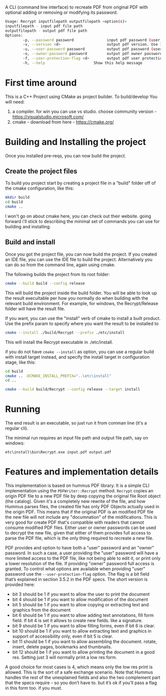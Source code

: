 A CLI (command line interface) to recreate PDF from original PDF with optional adding or removing or modifying its password.

```bash
Usage: Recrypt inputfilepath outputfilepath <option(s)>
inputfilepath - input pdf file path
outputfilepath - output pdf file path
Options:
        -p, --password password               input pdf password (user or owner). Default is no password
        -v, --version <d>                     output pdf version. Use 10-17 for pdf1.0-pdf1.7. For AES use 16 or 17. Lower is RC4. Default is input pdf version
        -u, --user-password password          output pdf password (user password). Default is no password
        -o, --owner-password password         output pdf owner password. Default is no owner password password
        -f, --user-protection-flag <d>        output pdf user protection flag. Default is 4 (low res print)
        -h, --help                      Show this help message
```

# First time around

This is a C++ Project using CMake as project builder.
To build/develop You will need:

1. a compiler. for win you can use vs studio. choose community version - https://visualstudio.microsoft.com/
2. cmake - download from here - https://cmake.org/


# Building and Installing the project

Once you installed pre-reqs, you can now build the project.

## Create the project files

To build you project start by creating a project file in a "build" folder off of the cmake configuration, like this:

```bash
mkdir build
cd build
cmake ..
```

I won't go on about cmake here, you can check out their website. going forward i'll stick to describing the minimal set of commands
you can use for building and installing.


## Build and install

Once you got the project file, you can now build the project. If you created an IDE file, you can use the IDE file to build the project.
Alternatively you can do so from the command line, again using cmake. 

The following builds the project from its root folder:
```bash
cmake --build build --config release
```

This will build the project inside the build folder. You will be able to look up the result execultable per how you normally do when building with the relevant build environment. For example, for windows,  the Recrypt/Release folder will have the result file.

If you want, you can use the "install" verb of cmake to install a built product. Use the prefix param to specify where you want the result to be installed to

```bash
cmake --install ./build/Recrypt --prefix ./etc/install
```

This will install the Recrypt executable in ./etc/install.

if you do not have `cmake --install` as option, you can use a regular build with install target instead, and specify the install target in configuration stage, like this:

```bash
cd build
cmake .. -DCMAKE_INSTALL_PREFIX="..\etc\install"
cd ..

cmake --build build/Recrypt --config release --target install
```

# Running
The end result is an executable, so just run it from comman line (it's a regular cli).

The minimal run requires an input file path and output file path, say on windows:
```console
etc\install\bin\Recrypt.exe input.pdf output.pdf
```



# Features and implementation details
This implementation is based on hummus PDF library. It is a simple CLI implementation using the `PDFWriter::Recrypt` method. `Recrypt` copies an origin PDF file to a new PDF file by deep copying the original file Root object (the catalog). Given it's a completely new rewrite of the file, and how Hummus parses files, the created file has only PDF Objects actually used in the origin PDF. This means that if the original PDF is an modified PDF file the new file will not include any "documnation" of the midifications. This is very good for create PDF that's compatible with readers that cannot consume modified PDF files. Either user or owner passwords can be used to decrypt the new file, given that either of them provides full access to parse the PDF file, which is the only thing required to recreate a new file.

PDF provides and option to have both a "user" password and an "owner" password. In such a case, a user providing the "user" password will have a more limited access to the PDF file, like not being able to edit it, or print only a lower resolution of the file. If providing "owner" password full access is granted. To control what options are available when providing "user" password use the `--user-protection-flag` option. The flag is a bit field that’s explained in section 3.5.2 in the PDF specs. The short version is provided here:

- bit 3 should be 1 if you want to allow the user to print the document
- bit 4 should be 1 if you want to allow modification of the document
- bit 5 should be 1 if you want to allow copying or extracting text and graphics from the document
- bit 6 should be 1 if you want to allow adding text annotations, fill form field. If bit 4 is set it allows to create new fields. like a signature.
- bit 9 should be 1 if you want to allow filling forms, even if bit 6 is clear.
- bit 10 should be 1 if you want to allow extracting text and graphics in support of accessibility only, even if bit 5 is clear.
- bit 11 should be 1 if you want to allow assembling the document. rotate, insert, delete pages, bookmarks and thumbnails.
- bit 12 should be 1 if you want to allow printing the document in a good res. Setting just 3 will normally print a low res form.

A good choice for most cases is 4, which means only the low res print is allowed. This is the sort of a safe exchange scenario. Note that Hummus handles the rest of the unexplained fields and also the two complement part that the specs require - so you don’t have to. but it’s ok if you’ll pass a flag in this form too. if you must.
